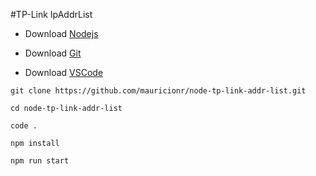 #TP-Link IpAddrList

- Download [Nodejs](https://nodejs.org/dist/v5.6.0/node-v5.6.0-x64.msi)

- Download [Git](https://git-scm.com/downloads)

- Download [VSCode](https://code.visualstudio.com/)

`git clone https://github.com/mauricionr/node-tp-link-addr-list.git`

`cd node-tp-link-addr-list`

`code .`

`npm install`

`npm run start`